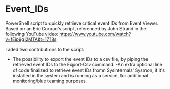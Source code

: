 # Event_IDs
PowerShell script to quickly retrieve critical event IDs from Event Viewer.
Based on an Eric Conrad's script, referenced by John Strand in the 
following YouTube video: https://www.youtube.com/watch?v=fEip9gl2MTA&t=1718s

I aded two contributions to the script:
 - The possibility to export the event IDs to a csv file, by piping the retrieved event IDs to the Export-Csv command.
 -An extra optional line of code finalized to retrieve event IDs fromn Sysinternals' Sysmon, if it's installed in the system and is running as a service, for additional monitoring/blue teaming purposes.
